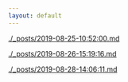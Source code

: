 ```yaml
---
layout: default
---
```


[./_posts/2019-08-25-10:52:00.md](./_posts/2019-08-25-10:52:00.md)

[./_posts/2019-08-26-15:19:16.md](./_posts/2019-08-26-15:19:16.md)

[./_posts/2019-08-28-14:06:11.md](./_posts/2019-08-27-14:06:11.md)

